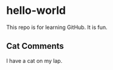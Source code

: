 # hello-world
This repo is for learning GitHub.
It is fun.

## Cat Comments
I have a cat on my lap.
